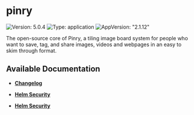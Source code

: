 # pinry

![Version: 5.0.4](https://img.shields.io/badge/Version-5.0.4-informational?style=flat-square) ![Type: application](https://img.shields.io/badge/Type-application-informational?style=flat-square) ![AppVersion: "2.1.12"](https://img.shields.io/badge/AppVersion-"2.1.12"-informational?style=flat-square)

The open-source core of Pinry, a tiling image board system for people who want to save, tag, and share images, videos and webpages in an easy to skim through format.

## Available Documentation

- [**Changelog**](CHANGELOG)

- [**Helm Security**](container-security)

- [**Helm Security**](helm-security)

